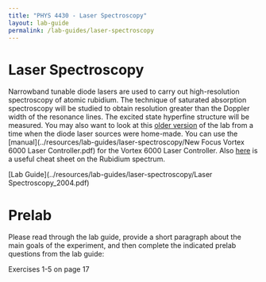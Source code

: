 ```yaml
---
title: "PHYS 4430 - Laser Spectroscopy"
layout: lab-guide
permalink: /lab-guides/laser-spectroscopy
---
```


# Laser Spectroscopy

Narrowband tunable diode lasers are used to carry out high-resolution spectroscopy of atomic rubidium. The technique of saturated absorption spectroscopy will be studied to obtain resolution greater than the Doppler width of the resonance lines. The excited state hyperfine structure will be measured. You may also want to look at this [older version](../resources/lab-guides/laser-spectroscopy/LaserSpectroscopy.pdf) of the lab from a time when the diode laser sources were home-made. You can use the [manual](../resources/lab-guides/laser-spectroscopy/New Focus Vortex 6000 Laser Controller.pdf) for the Vortex 6000 Laser Controller.  Also [here](../resources/lab-guides/laser-spectroscopy/Rubidium_spectrum.pdf) is a useful cheat sheet on the Rubidium spectrum.

[Lab Guide](../resources/lab-guides/laser-spectroscopy/Laser Spectroscopy_2004.pdf)

# Prelab

Please read through the lab guide, provide a short paragraph about the main goals of the experiment, and then complete the indicated prelab questions from the lab guide:

Exercises 1-5 on page 17
